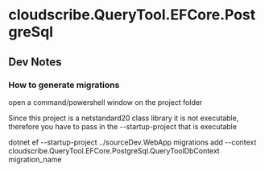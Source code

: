 ﻿# cloudscribe.QueryTool.EFCore.PostgreSql

## Dev Notes

### How to generate migrations

open a command/powershell window on the project folder

Since this project is a netstandard20 class library it is not executable, therefore you have to pass in the --startup-project that is executable

dotnet ef --startup-project ../sourceDev.WebApp migrations add  --context cloudscribe.QueryTool.EFCore.PostgreSql.QueryToolDbContext migration_name
